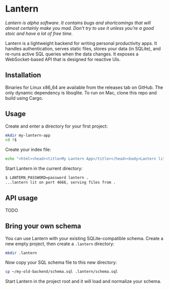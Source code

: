 # Lantern

*Lantern is alpha software. It contains bugs and shortcomings that will almost certainly make you mad. Don’t try to use it unless you’re a good stoic and have a lot of free time.*

Lantern is a lightweight backend for writing personal productivity apps. It handles authentication, serves static files, stores your data (in SQLite), and re-runs active SQL queries when the data changes. It exposes a WebSocket-based API that is designed for reactive UIs.

## Installation

Binaries for Linux x86_64 are available from the releases tab on GitHub. The only dynamic dependency is libsqlite. To run on Mac, clone this repo and build using Cargo.

## Usage

Create and enter a directory for your first project:

``` bash
mkdir my-lantern-app
cd !$
```

Create your index file:

``` bash
echo "<html><head><title>My Lantern App</title></head><body>Lantern lit</body></html>" > index.html
```

Start Lantern in the current directory:

``` bash
$ LANTERN_PASSWORD=password lantern .
...lantern lit on port 4666, serving files from .
```

## API usage

TODO

## Bring your own schema

You can use Lantern with your existing SQLite-compatible schema. Create a new empty project, then create a `.lantern` directory:

``` bash
mkdir .lantern
```

Now copy your SQL schema file to this new directory:

``` bash
cp ~/my-old-backend/schema.sql .lantern/schema.sql
```

Start Lantern in the project root and it will load and normalize your schema.
